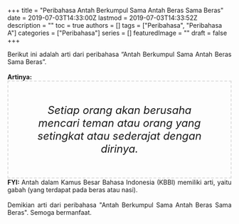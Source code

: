 +++
title = "Peribahasa Antah Berkumpul Sama Antah Beras Sama Beras"
date = 2019-07-03T14:33:00Z
lastmod = 2019-07-03T14:33:52Z
description = ""
toc = true
authors = []
tags = ["Peribahasa", "Peribahasa A"]
categories = ["Peribahasa"]
series = []
featuredImage = ""
draft = false
+++

<div dir="ltr" style="text-align: left;" trbidi="on"><div style="text-align: justify;">Berikut ini adalah arti dari peribahasa “Antah Berkumpul Sama Antah Beras Sama Beras”.</div><br /><div style="text-align: justify;"><b>Artinya:</b></div><div style="border: 2px dashed #ddd; font-size: 24px; height: auto; margin: 0 auto; padding: 50px; text-align: center; width: auto;"><i>Setiap orang akan berusaha mencari teman atau orang yang setingkat atau sederajat dengan dirinya.</i></div><div style="text-align: justify;"><b>FYI: </b>Antah dalam Kamus Besar Bahasa Indonesia (KBBI) memiliki arti, yaitu gabah (yang terdapat pada beras atau nasi).<br /><br /></div><div style="text-align: justify;">Demikian arti dari peribahasa "Antah Berkumpul Sama Antah Beras Sama Beras". Semoga bermanfaat.</div></div>
